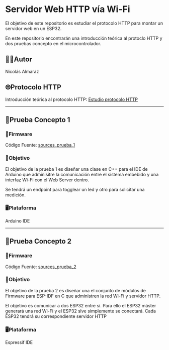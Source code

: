 # Servidor Web HTTP vía Wi-Fi
El objetivo de este repositorio es estudiar el protocolo HTTP para montar un servidor web en un ESP32.

En este repositorio encontrarán una introducción teórica al protoclo HTTP y dos pruebas concepto en el microcontrolador.

## 🧑‍💻Autor
Nicolás Almaraz

## 🌐Protocolo HTTP
Introducción teórica al protocolo HTTP: [Estudio protocolo HTTP](https://github.com/NicolasTobiasAlmaraz/wifi_http_server/blob/main/investigacion/README.md)

___
## 🧪Prueba Concepto 1
### 📂Firmware
Código Fuente: [sources_prueba_1](link)

### 🎯Objetivo
El objetivo de la prueba 1 es diseñar una clase en C++ para el IDE de Arduino que adminisitre la comunicación entre el sistema embebido y una interfaz Wi-Fi con el Web Server dentro.

Se tendrá un endpoint para togglear un led y otro para solicitar una medición.

### 🖥️Plataforma
Arduino IDE
___
## 🧪Prueba Concepto 2
### 📂Firmware
Código Fuente: [sources_prueba_2](link)

### 🎯Objetivo
El objetivo de la prueba 2 es diseñar una el conjunto de módulos de Firmware para ESP-IDF en C que administren la red Wi-Fi y servidor HTTP.

El objetivo es comunicar a dos ESP32 entre sí. Para ello el ESP32 máster generará una red Wi-Fi y el ESP32 slve simplemente se conectará. Cada ESP32 tendrá su correspondiente servidor HTTP

### 🖥️Plataforma
Espressif IDE
